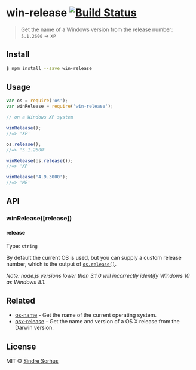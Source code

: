 # win-release [![Build Status](https://travis-ci.org/sindresorhus/win-release.svg?branch=master)](https://travis-ci.org/sindresorhus/win-release)

> Get the name of a Windows version from the release number: `5.1.2600` → `XP`


## Install

```sh
$ npm install --save win-release
```


## Usage

```js
var os = require('os');
var winRelease = require('win-release');

// on a Windows XP system

winRelease();
//=> 'XP'

os.release();
//=> '5.1.2600'

winRelease(os.release());
//=> 'XP'

winRelease('4.9.3000');
//=> 'ME'
```


## API

### winRelease([release])

#### release

Type: `string`

By default the current OS is used, but you can supply a custom release number, which is the output of [`os.release()`](http://nodejs.org/api/os.html#os_os_release).

*Note: node.js versions lower than 3.1.0 will incorrectly identify Windows 10 as Windows 8.1.*

## Related

- [os-name](https://github.com/sindresorhus/os-name) - Get the name of the current operating system.
- [osx-release](https://github.com/sindresorhus/osx-release) - Get the name and version of a OS X release from the Darwin version.


## License

MIT © [Sindre Sorhus](http://sindresorhus.com)
